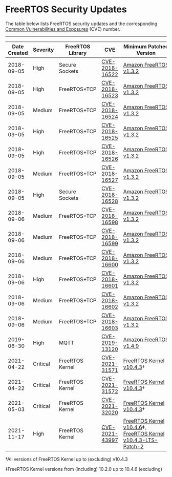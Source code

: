 # FreeRTOS Security Updates<a name="security-updates"></a>

The table below lists FreeRTOS security updates and the corresponding [Common Vulnerabilities and Exposures](https://cve.mitre.org/) \(CVE\) number\.


****  

| Date Created | Severity | FreeRTOS Library | CVE | Minimum Patched Version | 
| --- | --- | --- | --- | --- | 
| 2018\-09\-05 | High | Secure Sockets | [CVE\-2018\-16522](https://cve.mitre.org/cgi-bin/cvename.cgi?name=CVE-2018-16522) | [Amazon FreeRTOS v1\.3\.2](https://github.com/aws/amazon-freertos/blob/v1.3.2/CHANGELOG.md) | 
| 2018\-09\-05 | High | FreeRTOS\+TCP | [CVE\-2018\-16523](https://cve.mitre.org/cgi-bin/cvename.cgi?name=CVE-2018-16523) | [Amazon FreeRTOS v1\.3\.2](https://github.com/aws/amazon-freertos/blob/v1.3.2/CHANGELOG.md) | 
| 2018\-09\-05 | Medium | FreeRTOS\+TCP | [CVE\-2018\-16524](https://cve.mitre.org/cgi-bin/cvename.cgi?name=CVE-2018-16524) | [Amazon FreeRTOS v1\.3\.2](https://github.com/aws/amazon-freertos/blob/v1.3.2/CHANGELOG.md) | 
| 2018\-09\-05 | High | FreeRTOS\+TCP | [CVE\-2018\-16525](https://cve.mitre.org/cgi-bin/cvename.cgi?name=CVE-2018-16525) | [Amazon FreeRTOS v1\.3\.2](https://github.com/aws/amazon-freertos/blob/v1.3.2/CHANGELOG.md) | 
| 2018\-09\-05 | High | FreeRTOS\+TCP | [CVE\-2018\-16526](https://cve.mitre.org/cgi-bin/cvename.cgi?name=CVE-2018-16526) | [Amazon FreeRTOS v1\.3\.2](https://github.com/aws/amazon-freertos/blob/v1.3.2/CHANGELOG.md) | 
| 2018\-09\-05 | Medium | FreeRTOS\+TCP | [CVE\-2018\-16527](https://cve.mitre.org/cgi-bin/cvename.cgi?name=CVE-2018-16527) | [Amazon FreeRTOS v1\.3\.2](https://github.com/aws/amazon-freertos/blob/v1.3.2/CHANGELOG.md) | 
| 2018\-09\-05 | High | Secure Sockets | [CVE\-2018\-16528](https://cve.mitre.org/cgi-bin/cvename.cgi?name=CVE-2018-16528) | [Amazon FreeRTOS v1\.3\.2](https://github.com/aws/amazon-freertos/blob/v1.3.2/CHANGELOG.md) | 
| 2018\-09\-06 | Medium | FreeRTOS\+TCP | [CVE\-2018\-16598](https://cve.mitre.org/cgi-bin/cvename.cgi?name=CVE-2018-16598) | [Amazon FreeRTOS v1\.3\.2](https://github.com/aws/amazon-freertos/blob/v1.3.2/CHANGELOG.md) | 
| 2018\-09\-06 | Medium | FreeRTOS\+TCP | [CVE\-2018\-16599](https://cve.mitre.org/cgi-bin/cvename.cgi?name=CVE-2018-16599) | [Amazon FreeRTOS v1\.3\.2](https://github.com/aws/amazon-freertos/blob/v1.3.2/CHANGELOG.md) | 
| 2018\-09\-06 | Medium | FreeRTOS\+TCP | [CVE\-2018\-16600](https://cve.mitre.org/cgi-bin/cvename.cgi?name=CVE-2018-16600) | [Amazon FreeRTOS v1\.3\.2](https://github.com/aws/amazon-freertos/blob/v1.3.2/CHANGELOG.md) | 
| 2018\-09\-06 | High | FreeRTOS\+TCP | [CVE\-2018\-16601](https://cve.mitre.org/cgi-bin/cvename.cgi?name=CVE-2018-16601) | [Amazon FreeRTOS v1\.3\.2](https://github.com/aws/amazon-freertos/blob/v1.3.2/CHANGELOG.md) | 
| 2018\-09\-06 | Medium | FreeRTOS\+TCP | [CVE\-2018\-16602](https://cve.mitre.org/cgi-bin/cvename.cgi?name=CVE-2018-16602) | [Amazon FreeRTOS v1\.3\.2](https://github.com/aws/amazon-freertos/blob/v1.3.2/CHANGELOG.md) | 
| 2018\-09\-06 | Medium | FreeRTOS\+TCP | [CVE\-2018\-16603](https://cve.mitre.org/cgi-bin/cvename.cgi?name=CVE-2018-16603) | [Amazon FreeRTOS v1\.3\.2](https://github.com/aws/amazon-freertos/blob/v1.3.2/CHANGELOG.md) | 
| 2019\-06\-30 | High | MQTT | [CVE\-2019\-13120](https://cve.mitre.org/cgi-bin/cvename.cgi?name=CVE-2019-13120) | [Amazon FreeRTOS v1\.4\.9](https://github.com/aws/amazon-freertos/blob/v1.4.9/CHANGELOG.md) | 
| 2021\-04\-22 | Critical | FreeRTOS Kernel | [CVE\-2021\-31571](https://cve.mitre.org/cgi-bin/cvename.cgi?name=CVE-2021-31571) | [FreeRTOS Kernel v10\.4\.3](https://github.com/FreeRTOS/FreeRTOS-Kernel/blob/V10.4.3/History.txt)† | 
| 2021\-04\-22 | Critical | FreeRTOS Kernel | [CVE\-2021\-31572](https://cve.mitre.org/cgi-bin/cvename.cgi?name=CVE-2021-31572) | [FreeRTOS Kernel v10\.4\.3](https://github.com/FreeRTOS/FreeRTOS-Kernel/blob/V10.4.3/History.txt)† | 
| 2021\-05\-03 | Critical | FreeRTOS Kernel | [CVE\-2021\-32020](https://cve.mitre.org/cgi-bin/cvename.cgi?name=CVE-2021-32020) | [FreeRTOS Kernel v10\.4\.3](https://github.com/FreeRTOS/FreeRTOS-Kernel/blob/V10.4.3/History.txt)† | 
| 2021\-11\-17 | High | FreeRTOS Kernel | [CVE\-2021\-43997](https://cve.mitre.org/cgi-bin/cvename.cgi?name=CVE-2021-43997) |  [FreeRTOS Kernel v10\.4\.6](https://github.com/FreeRTOS/FreeRTOS-Kernel/blob/V10.4.6/History.txt)‡,   [FreeRTOS Kernel v10\.4\.3\-LTS\-Patch\-2](https://github.com/FreeRTOS/FreeRTOS-Kernel/blob/V10.4.3-LTS-Patch-2/History.txt)  | 

†All versions of FreeRTOS Kernel up to \(excluding\) v10\.4\.3

‡FreeRTOS Kernel versions from \(including\) 10\.2\.0 up to 10\.4\.6 \(excluding\)